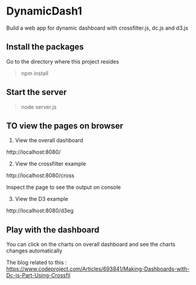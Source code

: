 # DynamicDash1
Build a web app for dynamic dashboard with crossfilter.js, dc.js and d3.js

## Install the packages 
 Go to the directory where this project resides
 
 > npm install
 
 ## Start the server
 
 > node server.js
 
 ## TO view the pages on browser
 1. View the overall dashboard
 
 http://localhost:8080/
 
 2. View the crossfilter example
 
 http://localhost:8080/cross
 
 Inspect the page to see the output on console
 
 3. View the D3 example
 
 http://localhost:8080/d3eg
 
 ## Play with the dashboard
  You can click on the charts on overall dashboard and see the charts changes automatically
  
  The blog related to this : https://www.codeproject.com/Articles/693841/Making-Dashboards-with-Dc-js-Part-Using-Crossfil
  
  
 
